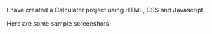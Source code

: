 I have created a Calculator project using HTML, CSS and Javascript.

Here are some sample screenshots:
